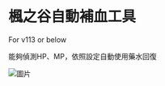 # 楓之谷自動補血工具
For v113 or below

能夠偵測HP、MP，依照設定自動使用藥水回復

![圖片](https://github.com/user-attachments/assets/966e2cbe-db00-4fc6-afbb-fc7a48b4b665)
